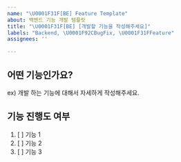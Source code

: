 ```yaml
---
name: "\U0001F31F[BE] Feature Template"
about: 백엔드 기능 개발 템플릿
title: "\U0001F31F[BE] [개발할 기능을 작성해주세요]"
labels: "Backend, \U0001F92CBugFix, \U0001F31FFeature"
assignees: ''

---
```


## 어떤 기능인가요?
ex) 개발 하는 기능에 대해서 자세하게 작성해주세요.

## 기능 진행도 여부
1. [  ]  기능 1
2. [  ]  기능 2
3. [  ]  기능 3
